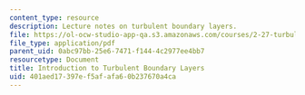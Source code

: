 ```yaml
---
content_type: resource
description: Lecture notes on turbulent boundary layers.
file: https://ol-ocw-studio-app-qa.s3.amazonaws.com/courses/2-27-turbulent-flow-and-transport-spring-2002/401aed17397ef5afafa60b237670a4ca_Boundary_layers.pdf
file_type: application/pdf
parent_uid: 0abc97bb-25e6-7471-f144-4c2977ee4bb7
resourcetype: Document
title: Introduction to Turbulent Boundary Layers
uid: 401aed17-397e-f5af-afa6-0b237670a4ca
---
```


